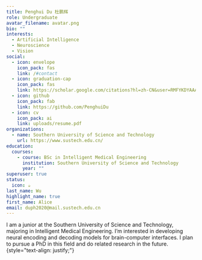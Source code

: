 ```yaml
---
title: Penghui Du 杜鹏辉
role: Undergraduate
avatar_filename: avatar.png
bio: ""
interests:
  - Artificial Intelligence
  - Neuroscience
  - Vision
social:
  - icon: envelope
    icon_pack: fas
    link: /#contact
  - icon: graduation-cap
    icon_pack: fas
    link: https://scholar.google.com/citations?hl=zh-CN&user=RMFYKDYAAAAJ
  - icon: github
    icon_pack: fab
    link: https://github.com/PenghuiDu
  - icon: cv
    icon_pack: ai
    link: uploads/resume.pdf
organizations:
  - name: Southern University of Science and Technology
    url: https://www.sustech.edu.cn/
education:
  courses:
    - course: BSc in Intelligent Medical Engineering
      institution: Southern University of Science and Technology
      year: ""
superuser: true
status:
  icon: ☕️
last_name: Wu
highlight_name: true
first_name: Alice
email: duph2020@mail.sustech.edu.cn
---
```

I am a junior at the Southern University of Science and Technology, majoring in Intelligent Medical Engineering. I’m interested in developing neural encoding and decoding models for brain-computer interfaces. I plan to pursue a PhD in this field and do related research in the future.{style="text-align: justify;"}